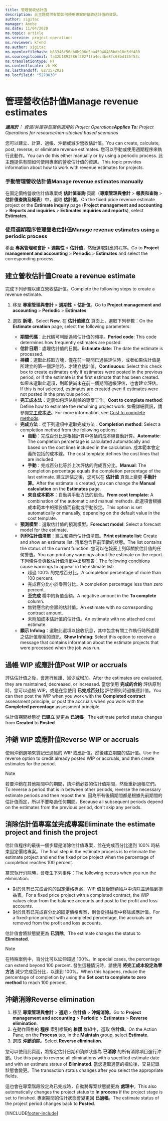 ```yaml
---
title: 管理營收估計值
description: 此主題提供有關如何使用專案的營收估計值的資訊。
author: sigitac
manager: Annbe
ms.date: 11/04/2020
ms.topic: article
ms.service: project-operations
ms.reviewer: kfend
ms.author: sigitac
ms.openlocfilehash: b63346f56db8b906e5aa45940465bdb18e3df480
ms.sourcegitcommit: fa32b1893286f20271fa4ec4be8fc68bd135f53c
ms.translationtype: HT
ms.contentlocale: zh-HK
ms.lasthandoff: 02/15/2021
ms.locfileid: "5279030"
---
```

# <a name="manage-revenue-estimates"></a><span data-ttu-id="070a3-103">管理營收估計值</span><span class="sxs-lookup"><span data-stu-id="070a3-103">Manage revenue estimates</span></span>

<span data-ttu-id="070a3-104">_**適用於：** 資源/非庫存型案例適用的 Project Operations_</span><span class="sxs-lookup"><span data-stu-id="070a3-104">_**Applies To:** Project Operations for resource/non-stocked based scenarios_</span></span>

<span data-ttu-id="070a3-105">您可以建立、計算、過帳、沖銷或減少營收估計值。</span><span class="sxs-lookup"><span data-stu-id="070a3-105">You can create, calculate, post, reverse, or eliminate revenue estimates.</span></span> <span data-ttu-id="070a3-106">您可以手動或使用週期程序來執行此動作。</span><span class="sxs-lookup"><span data-stu-id="070a3-106">You can do this either manually or by using a periodic process.</span></span> <span data-ttu-id="070a3-107">此主題提供有關如何使用專案的營收估計值的資訊。</span><span class="sxs-lookup"><span data-stu-id="070a3-107">This topic provides information about how to work with revenue estimates for projects.</span></span>

### <a name="manage-revenue-estimates-manually"></a><span data-ttu-id="070a3-108">手動管理營收估計值</span><span class="sxs-lookup"><span data-stu-id="070a3-108">Manage revenue estimates manually</span></span>

<span data-ttu-id="070a3-109">在固定價格營收估計值專案或 **估計值查詢** 頁面（**專案管理與會計** > **報表和查詢** > **估計值查詢及報表**）中，選取 **估計值**。</span><span class="sxs-lookup"><span data-stu-id="070a3-109">On the fixed price revenue estimate project or the **Estimate inquiry** page (**Project management and accounting** > **Reports and inquiries** > **Estimates inquiries and reports**), select **Estimates**.</span></span>

### <a name="manage-revenue-estimates-using-a-periodic-process"></a><span data-ttu-id="070a3-110">使用週期程序管理營收估計值</span><span class="sxs-lookup"><span data-stu-id="070a3-110">Manage revenue estimates using a periodic process</span></span>

<span data-ttu-id="070a3-111">移至 **專案管理和會計** > **週期性** > **估計值**，然後選取對應的程序。</span><span class="sxs-lookup"><span data-stu-id="070a3-111">Go to **Project management and accounting** > **Periodic** > **Estimates** and select the corresponding process.</span></span>

## <a name="create-a-revenue-estimate"></a><span data-ttu-id="070a3-112">建立營收估計值</span><span class="sxs-lookup"><span data-stu-id="070a3-112">Create a revenue estimate</span></span>

<span data-ttu-id="070a3-113">完成下列步驟以建立營收估計值。</span><span class="sxs-lookup"><span data-stu-id="070a3-113">Complete the following steps to create a revenue estimate.</span></span> 

1. <span data-ttu-id="070a3-114">移至 **專案管理與會計** > **週期性** > **估計值**。</span><span class="sxs-lookup"><span data-stu-id="070a3-114">Go to **Project management and accounting** > **Periodic** > **Estimates**.</span></span>
2. <span data-ttu-id="070a3-115">選取 **新增**。</span><span class="sxs-lookup"><span data-stu-id="070a3-115">Select **New**.</span></span> <span data-ttu-id="070a3-116">在 **估計值建立** 頁面上，選取下列參數：</span><span class="sxs-lookup"><span data-stu-id="070a3-116">On the **Estimate creation** page, select the following parameters:</span></span>

   - <span data-ttu-id="070a3-117">**期間代碼**：此代碼可判斷過帳估計值的頻率。</span><span class="sxs-lookup"><span data-stu-id="070a3-117">**Period code**: This code determines how frequently estimates are posted.</span></span>
   - <span data-ttu-id="070a3-118">**估計日期**：處理估計值的日期。</span><span class="sxs-lookup"><span data-stu-id="070a3-118">**Estimate date**: The date the estimate is processed.</span></span>
   - <span data-ttu-id="070a3-119">**持續**：選取此核取方塊，僅在前一期間已過帳評估時，或者如果估計值是所建立的第一個評估時，才建立估計值。</span><span class="sxs-lookup"><span data-stu-id="070a3-119">**Continuous**: Select this check box to create estimates only if estimates were posted in the previous period, or if the estimate is the first estimate that has been created.</span></span> <span data-ttu-id="070a3-120">如果未選取此選項，則即使尚未在前一個期間過帳評估，也會建立評估。</span><span class="sxs-lookup"><span data-stu-id="070a3-120">If this is not selected, estimates are created even if estimates were not posted in the previous period.</span></span>
   - <span data-ttu-id="070a3-121">**完工成本法**：定義如何評估剩餘的專案工作。</span><span class="sxs-lookup"><span data-stu-id="070a3-121">**Cost to complete method**: Define how to estimate the remaining project work.</span></span> <span data-ttu-id="070a3-122">如需詳細資訊，請參閱[完工成本法](cost-complete-methods.md)。</span><span class="sxs-lookup"><span data-stu-id="070a3-122">For more information, see [Cost to complete methods](cost-complete-methods.md).</span></span>
   - <span data-ttu-id="070a3-123">**完成方法**：從下列選項中選取完成方法：</span><span class="sxs-lookup"><span data-stu-id="070a3-123">**Completion method**: Select a completion method from the following options:</span></span>
     - <span data-ttu-id="070a3-124">**自動**：完成百分比是根據計算中包括的成本線自動計算。</span><span class="sxs-lookup"><span data-stu-id="070a3-124">**Automatic**: The completion percentage is calculated automatically and based on the cost lines included in the calculation.</span></span> <span data-ttu-id="070a3-125">成本範本會定義所包括的成本線。</span><span class="sxs-lookup"><span data-stu-id="070a3-125">The cost template defines the cost lines that are included.</span></span>
     - <span data-ttu-id="070a3-126">**手動**：完成百分比等於上次評估的完成百分比。</span><span class="sxs-lookup"><span data-stu-id="070a3-126">**Manual**: The completion percentage equals the completion percentage of the last estimate.</span></span> <span data-ttu-id="070a3-127">建立評估之後，您可以在 **估計值** 頁面上變更 **手動計算**。</span><span class="sxs-lookup"><span data-stu-id="070a3-127">After the estimate is created, you can change the **Manual calculation** on the **Estimates** page.</span></span>
     - <span data-ttu-id="070a3-128">**來自成本範本**：自動與手動方法的組合。</span><span class="sxs-lookup"><span data-stu-id="070a3-128">**From cost template**: A combination of the automatic and manual methods.</span></span> <span data-ttu-id="070a3-129">此選項會根據成本範本中的預設值而自動或手動設定。</span><span class="sxs-lookup"><span data-stu-id="070a3-129">This option is set automatically or manually, depending on the default value in the cost template.</span></span>
   - <span data-ttu-id="070a3-130">**預測模型**：選取估計值的預測模型。</span><span class="sxs-lookup"><span data-stu-id="070a3-130">**Forecast model**: Select a forecast model for the estimate.</span></span>
   - <span data-ttu-id="070a3-131">**列印估計值清單**：建立和顯示估計值清單。</span><span class="sxs-lookup"><span data-stu-id="070a3-131">**Print estimate list**: Create and show an estimate list.</span></span> <span data-ttu-id="070a3-132">清單包含目前函數的狀態。</span><span class="sxs-lookup"><span data-stu-id="070a3-132">The list contains the status of the current function.</span></span> <span data-ttu-id="070a3-133">您可以在報表上列印關於估計值的任何警告。</span><span class="sxs-lookup"><span data-stu-id="070a3-133">You can print any warnings about the estimate on the report.</span></span> <span data-ttu-id="070a3-134">下列條件會導致估計值清單中出現警告：</span><span class="sxs-lookup"><span data-stu-id="070a3-134">The following conditions cause warnings to appear in the estimate list:</span></span>
     - <span data-ttu-id="070a3-135">超過 100% 的完成百分比。</span><span class="sxs-lookup"><span data-stu-id="070a3-135">A completion percentage of more than 100 percent.</span></span>
     - <span data-ttu-id="070a3-136">完成百分比小於零百分比。</span><span class="sxs-lookup"><span data-stu-id="070a3-136">A completion percentage less than zero percent.</span></span>
     - <span data-ttu-id="070a3-137">**至完成** 欄中的負值金額。</span><span class="sxs-lookup"><span data-stu-id="070a3-137">A negative amount in the **To complete** column.</span></span>
     - <span data-ttu-id="070a3-138">無對應合約金額的估計值。</span><span class="sxs-lookup"><span data-stu-id="070a3-138">An estimate with no corresponding contract amount.</span></span>
     - <span data-ttu-id="070a3-139">未附加成本估計值的估計值。</span><span class="sxs-lookup"><span data-stu-id="070a3-139">An estimate with no attached cost estimate.</span></span>
   - <span data-ttu-id="070a3-140">**顯示 Infolog**：選取此選項以接收訊息，其中包含有關工作執行時所處理之估計值專案的資訊。</span><span class="sxs-lookup"><span data-stu-id="070a3-140">**Show Infolog**: Select this option to receive a message that contains information about the estimate projects that were processed when the job was run.</span></span>


## <a name="post-wip-or-accruals"></a><span data-ttu-id="070a3-141">過帳 WIP 或應計值</span><span class="sxs-lookup"><span data-stu-id="070a3-141">Post WIP or accruals</span></span>

<span data-ttu-id="070a3-142">評估估計值之後，會進行維護、減少或增加。</span><span class="sxs-lookup"><span data-stu-id="070a3-142">After the estimates are evaluated, they are maintained, decreased, or increased.</span></span> <span data-ttu-id="070a3-143">當您使用 **完成的合約** 評估原則時，您可以過帳 WIP，或是在您使用 **已完成百分比** 評估原則時過帳應計值。</span><span class="sxs-lookup"><span data-stu-id="070a3-143">You can then post the WIP when you work with the **Completed contract** assessment principle, or post the accruals when you work with the **Completed percentage** assessment principle.</span></span>
  
<span data-ttu-id="070a3-144">估計值期間狀態從 **已建立** 變更為 **已過帳**。</span><span class="sxs-lookup"><span data-stu-id="070a3-144">The estimate period status changes from **Created** to **Posted**.</span></span>

## <a name="reverse-wip-or-accruals"></a><span data-ttu-id="070a3-145">沖銷 WIP 或應計值</span><span class="sxs-lookup"><span data-stu-id="070a3-145">Reverse WIP or accruals</span></span>

<span data-ttu-id="070a3-146">使用沖銷選項來貸記已過帳的 WIP 或應計值，然後建立期間的估計值。</span><span class="sxs-lookup"><span data-stu-id="070a3-146">Use the reverse option to credit already posted WIP or accruals, and then create estimates for the period.</span></span>

> [!NOTE]
> <span data-ttu-id="070a3-147">若要沖銷在其他期間中的期間，請沖銷必要的估計值期間，然後重新過帳它們。</span><span class="sxs-lookup"><span data-stu-id="070a3-147">To reverse a period that is in between other periods, reverse the necessary estimate periods and then repost them.</span></span> <span data-ttu-id="070a3-148">因為所有後續期間都是根據先前期間的估計值而定，所以不要略過任何期間。</span><span class="sxs-lookup"><span data-stu-id="070a3-148">Because all subsequent periods depend on the estimates from the previous period, don't skip any periods.</span></span>

## <a name="eliminate-the-estimate-project-and-finish-the-project"></a><span data-ttu-id="070a3-149">消除估計值專案並完成專案</span><span class="sxs-lookup"><span data-stu-id="070a3-149">Eliminate the estimate project and finish the project</span></span>

<span data-ttu-id="070a3-150">估計值程序的最後一個步驟是消除估計值專案，並在完成百分比達到 100% 時結束固定價格專案。</span><span class="sxs-lookup"><span data-stu-id="070a3-150">The final step in the estimate process is to eliminate the estimate project and end the fixed price project when the percentage of completion reaches 100 percent.</span></span>

<span data-ttu-id="070a3-151">當您執行消除時，會發生下列事件：</span><span class="sxs-lookup"><span data-stu-id="070a3-151">The following occurs when you run the elimination:</span></span>

- <span data-ttu-id="070a3-152">對於具有已完成合約的固定價格專案，WIP 值會從餘額帳戶中清除並過帳到損益表。</span><span class="sxs-lookup"><span data-stu-id="070a3-152">For a fixed price project with a completed contract, the WIP values clear from the balance accounts and post to the profit and loss accounts.</span></span>
- <span data-ttu-id="070a3-153">對於具有已完成百分比的固定價格專案，則會從損益表中移除該應計值。</span><span class="sxs-lookup"><span data-stu-id="070a3-153">For a fixed-price project with a completed percentage, the accruals are removed from the profit and loss accounts.</span></span>

<span data-ttu-id="070a3-154">估計值會將狀態變更為 **已消除**。</span><span class="sxs-lookup"><span data-stu-id="070a3-154">The estimate changes the status to **Eliminated**.</span></span>

> [!NOTE]
> <span data-ttu-id="070a3-155">在特殊案例中，百分比可以延伸超過 100%。</span><span class="sxs-lookup"><span data-stu-id="070a3-155">In special cases, the percentage can extend beyond 100 percent.</span></span> <span data-ttu-id="070a3-156">發生這種情況時，請使用 **將完工成本設定為零方法** 減少完成百分比，以達到 100%。</span><span class="sxs-lookup"><span data-stu-id="070a3-156">When this happens, reduce the percentage of completion by using the **Set cost to complete to zero method** to reach 100 percent.</span></span>

## <a name="reverse-elimination"></a><span data-ttu-id="070a3-157">沖銷消除</span><span class="sxs-lookup"><span data-stu-id="070a3-157">Reverse elimination</span></span>

1. <span data-ttu-id="070a3-158">移至 **專案管理與會計** > **週期** > **估計值** > **沖銷消除**。</span><span class="sxs-lookup"><span data-stu-id="070a3-158">Go to **Project management and accounting** > **Periodic** > **Estimates** > **Reverse elimination**.</span></span> 
2. <span data-ttu-id="070a3-159">在動作窗格的 **程序** 索引標籤的 **維護** 群組中，選取 **估計值**。</span><span class="sxs-lookup"><span data-stu-id="070a3-159">On the Action Pane, on the **Process** tab, in the **Maintain** group, select **Estimate**.</span></span> 
3. <span data-ttu-id="070a3-160">選取 **沖銷消除**。</span><span class="sxs-lookup"><span data-stu-id="070a3-160">Select **Reverse elimination**.</span></span>

<span data-ttu-id="070a3-161">您可以使用此頁面，將指定估計日期和消除狀態為 **已消除** 的所有消除項目進行沖銷。</span><span class="sxs-lookup"><span data-stu-id="070a3-161">Use this page to reverse all eliminations with a specified estimate date and with an estimate status of **Eliminated**.</span></span> <span data-ttu-id="070a3-162">當您選取適當的欄位後，交易記錄狀態會變更。</span><span class="sxs-lookup"><span data-stu-id="070a3-162">The transaction status changes after you select the appropriate fields.</span></span>

<span data-ttu-id="070a3-163">這也會在專案階段設定為已完成時，自動將專案狀態變更為 **處理中**。</span><span class="sxs-lookup"><span data-stu-id="070a3-163">This also automatically changes the project status to **In process** if the project stage is set to finished.</span></span> <span data-ttu-id="070a3-164">專案期間的估計狀態會變更回 **已過帳**。</span><span class="sxs-lookup"><span data-stu-id="070a3-164">The estimate status of the project period changes back to **Posted**.</span></span>


[!INCLUDE[footer-include](../includes/footer-banner.md)]